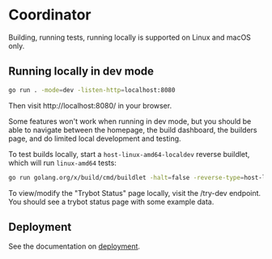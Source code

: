 # Coordinator

Building, running tests, running locally is supported on Linux and macOS only.

## Running locally in dev mode

```sh
go run . -mode=dev -listen-http=localhost:8080
```

Then visit http://localhost:8080/ in your browser.

Some features won't work when running in dev mode,
but you should be able to navigate between the homepage, the build dashboard,
the builders page, and do limited local development and testing.

To test builds locally, start a `host-linux-amd64-localdev` reverse buildlet,
which will run `linux-amd64` tests:

```sh
go run golang.org/x/build/cmd/buildlet -halt=false -reverse-type=host-linux-amd64-localdev
```

To view/modify the "Trybot Status" page locally, visit the /try-dev endpoint.
You should see a trybot status page with some example data.

## Deployment

See the documentation on [deployment](../../doc/deployment.md).
